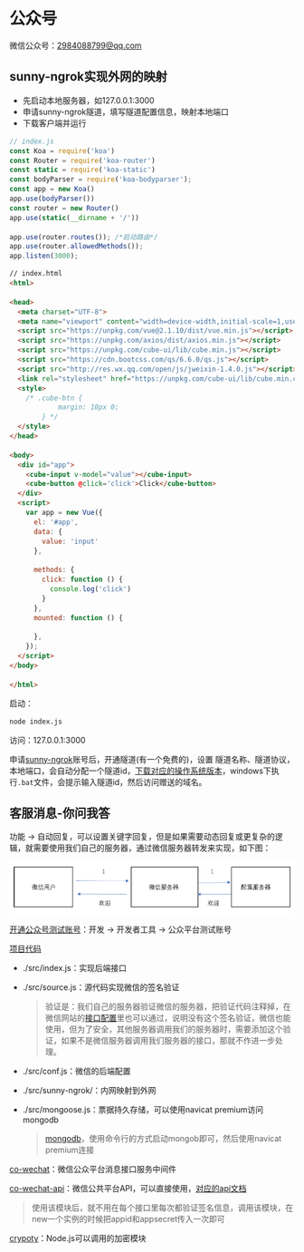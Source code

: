 # 公众号

微信公众号：2984088799@qq.com

## sunny-ngrok实现外网的映射

- 先启动本地服务器，如127.0.0.1:3000
- 申请sunny-ngrok隧道，填写隧道配置信息，映射本地端口
- 下载客户端并运行

```js
// index.js
const Koa = require('koa')
const Router = require('koa-router')
const static = require('koa-static')
const bodyParser = require('koa-bodyparser');
const app = new Koa()
app.use(bodyParser())
const router = new Router()
app.use(static(__dirname + '/'))

app.use(router.routes()); /*启动路由*/
app.use(router.allowedMethods());
app.listen(3000);
```

```html
// index.html
<html>

<head>
  <meta charset="UTF-8">
  <meta name="viewport" content="width=device-width,initial-scale=1,user-scalable=0">
  <script src="https://unpkg.com/vue@2.1.10/dist/vue.min.js"></script>
  <script src="https://unpkg.com/axios/dist/axios.min.js"></script>
  <script src="https://unpkg.com/cube-ui/lib/cube.min.js"></script>
  <script src="https://cdn.bootcss.com/qs/6.6.0/qs.js"></script>
  <script src="http://res.wx.qq.com/open/js/jweixin-1.4.0.js"></script>
  <link rel="stylesheet" href="https://unpkg.com/cube-ui/lib/cube.min.css">
  <style>
    /* .cube-btn {
            margin: 10px 0;
        } */
  </style>
</head>

<body>
  <div id="app">
    <cube-input v-model="value"></cube-input>
    <cube-button @click='click'>Click</cube-button>
  </div>
  <script>
    var app = new Vue({
      el: '#app',
      data: {
        value: 'input'
      },

      methods: {
        click: function () {
          console.log('click')
        }
      },
      mounted: function () {

      },
    });
  </script>
</body>

</html>
```

启动：

```bash
node index.js
```

访问：127.0.0.1:3000

申请[sunny-ngrok](http://www.ngrok.cc/)账号后，开通隧道(有一个免费的)，设置 隧道名称、隧道协议，本地端口，会自动分配一个隧道id，[下载对应的操作系统版本](http://www.ngrok.cc/download.html)，windows下执行`.bat`文件，会提示输入隧道id，然后访问赠送的域名。

## 客服消息-你问我答

功能 -> 自动回复，可以设置关键字回复，但是如果需要动态回复或更复杂的逻辑，就需要使用我们自己的服务器，通过微信服务器转发来实现，如下图：

![你问我答](/assets/wx/niwenwoda.png)

[开通公众号测试账号](https://mp.weixin.qq.com/)：开发 -> 开发者工具 -> 公众平台测试账号

[项目代码](https://github.com/likwotsing/kt-wx)

- ./src/index.js：实现后端接口

- ./src/source.js：源代码实现微信的签名验证

  > 验证是：我们自己的服务器验证微信的服务器，把验证代码注释掉，在微信网站的[接口配置](https://mp.weixin.qq.com/debug/cgi-bin/sandboxinfo?action=showinfo&t=sandbox/index)里也可以通过，说明没有这个签名验证，微信也能使用，但为了安全，其他服务器调用我们的服务器时，需要添加这个验证，如果不是微信服务器调用我们服务器的接口，那就不作进一步处理。

- ./src/conf.js：微信的后端配置

- ./src/sunny-ngrok/：内网映射到外网

- ./src/mongoose.js：票据持久存储，可以使用navicat premium访问mongodb

  > [mongodb](https://www.runoob.com/mongodb/mongodb-window-install.html)，使用命令行的方式启动mongob即可，然后使用navicat premium连接

[co-wechat](https://www.npmjs.com/package/co-wechat)：微信公众平台消息接口服务中间件

[co-wechat-api](https://www.npmjs.com/package/co-wechat-api)：微信公共平台API，可以直接使用，[对应的api文档](https://doxmate.cool/node-webot/co-wechat-api/api.html)

> 使用该模块后，就不用在每个接口里每次都验证签名信息，调用该模块，在new一个实例的时候把appid和appsecret传入一次即可

[crypoty](https://www.liaoxuefeng.com/wiki/1022910821149312/1023025778520640)：Node.js可以调用的加密模块